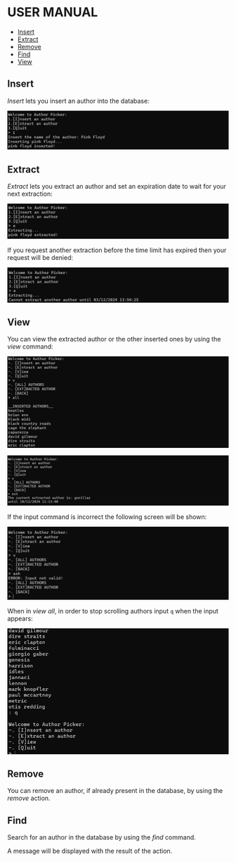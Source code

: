 # USER MANUAL

- [Insert](#insert)
- [Extract](#extract)
- [Remove](#remove)
- [Find](#find)
- [View](#view)

## Insert

*Insert* lets you insert an author into the database:

![Insert](./images/tutorial/insert_example.png)

## Extract

*Extract* lets you extract an author and set an expiration date to wait for your next extraction:

![Appr-Extract](./images/tutorial/approved_extraction.png)

If you request another extraction before the time limit has expired then your request will be denied:

![Deny-Extract](./images/tutorial/denied_extraction.png)

## View

You can view the extracted author or the other inserted ones by using the *view* command:

![View-All](./images/tutorial/view_all.png)

![View-Extracted](./images/tutorial/view_extracted.png)

If the input command is incorrect the following screen will be shown:

![Incorrect-View-Input](./images/tutorial/incorrect_view_input.png)

When in *view all*, in order to stop scrolling authors input `q` when the input appears:

![Quit-View](./images/tutorial/quit_view.png)

## Remove

You can remove an author, if already present in the database, by using the *remove* action.

## Find

Search for an author in the database by using the *find* command.

A message will be displayed with the result of the action.
